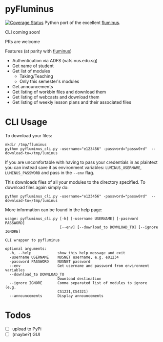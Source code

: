 # pyFluminus
[![Coverage Status](https://coveralls.io/repos/github/raynoldng/pyfluminus/badge.svg?branch=master)](https://coveralls.io/github/raynoldng/pyfluminus?branch=master)
Python port of the excellent [fluminus](https://github.com/indocomsoft/fluminus).

CLI coming soon!

PRs are welcome

Features (at parity with [fluminus](https://github.com/indocomsoft/fluminus))
- Authentication via ADFS (vafs.nus.edu.sg)
- Get name of student
- Get list of modules
    - Taking/Teaching
    - Only this semester's modules
- Get announcements
- Get listing of workbin files and download them
- Get listing of webcasts and download them
- Get listing of weekly lesson plans and their associated files

# CLI Usage

To download your files:

```
mkdir /tmp/fluminus
python pyfluminus_cli.py -username="e123456" -password="passw0rd"  --download-to=/tmp/luminus
```

If you are uncomfortable with having to pass your credentials in as plaintext you can instead save it as environment variables: `LUMINUS_USERNAME`, `LUMINUS_PASSWORD` and pass in the `--env` flag.

This downloads files of all your modules to the directory specified. To download files again simply do:

```
python pyfluminus_cli.py -username="e123456" -password="passw0rd"  --download-to=/tmp/luminus
```

More information can be found in the help page:
```
usage: pyfluminus_cli.py [-h] [-username USERNAME] [-password PASSWORD]
                         [--env] [--download_to DOWNLOAD_TO] [--ignore IGNORE]

CLI wrapper to pyfluminus

optional arguments:
  -h, --help            show this help message and exit
  -username USERNAME    NUSNET username, e.g. e01234
  -password PASSWORD    NUSNET password
  --env                 Get username and password from environment variables
  --download_to DOWNLOAD_TO
                        Download destination
  --ignore IGNORE       Comma separated list of modules to ignore (e.g.
                        CS1231,CS4321)
  --announcements       Display announcements
```

# Todos
- [ ] upload to PyPi
- [ ] (maybe?) GUI